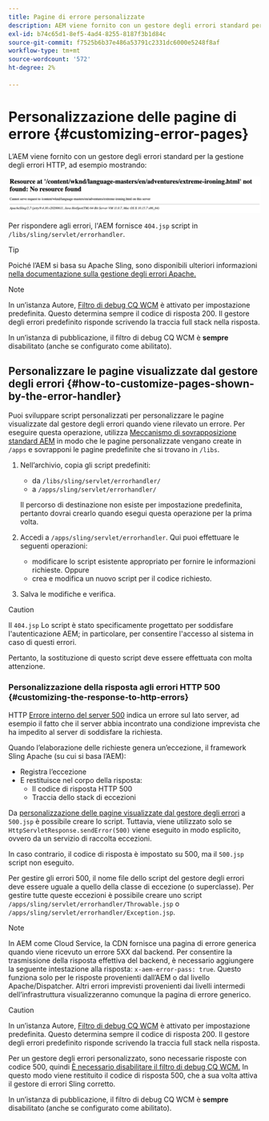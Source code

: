 ```yaml
---
title: Pagine di errore personalizzate
description: AEM viene fornito con un gestore degli errori standard per la gestione degli errori HTTP, che può essere personalizzato.
exl-id: b74c65d1-8ef5-4ad4-8255-8187f3b1d84c
source-git-commit: f7525b6b37e486a53791c2331dc6000e5248f8af
workflow-type: tm+mt
source-wordcount: '572'
ht-degree: 2%

---
```


# Personalizzazione delle pagine di errore {#customizing-error-pages}

L’AEM viene fornito con un gestore degli errori standard per la gestione degli errori HTTP, ad esempio mostrando:

![Messaggio di errore standard](assets/error-message-standard.png)

Per rispondere agli errori, l&#39;AEM fornisce `404.jsp` script in `/libs/sling/servlet/errorhandler`.

>[!TIP]
>
>Poiché l’AEM si basa su Apache Sling, sono disponibili ulteriori informazioni [nella documentazione sulla gestione degli errori Apache.](https://sling.apache.org/documentation/the-sling-engine/errorhandling.html)

>[!NOTE]
>
>In un’istanza Autore, [Filtro di debug CQ WCM](/help/implementing/deploying/configuring-osgi.md) è attivato per impostazione predefinita. Questo determina sempre il codice di risposta 200. Il gestore degli errori predefinito risponde scrivendo la traccia full stack nella risposta.
>
>In un’istanza di pubblicazione, il filtro di debug CQ WCM è **sempre** disabilitato (anche se configurato come abilitato).

## Personalizzare le pagine visualizzate dal gestore degli errori {#how-to-customize-pages-shown-by-the-error-handler}

Puoi sviluppare script personalizzati per personalizzare le pagine visualizzate dal gestore degli errori quando viene rilevato un errore. Per eseguire questa operazione, utilizza [Meccanismo di sovrapposizione standard AEM](/help/implementing/developing/introduction/overlays.md) in modo che le pagine personalizzate vengano create in `/apps` e sovrapponi le pagine predefinite che si trovano in `/libs`.

1. Nell’archivio, copia gli script predefiniti:

   * da `/libs/sling/servlet/errorhandler/`
   * a `/apps/sling/servlet/errorhandler/`

   Il percorso di destinazione non esiste per impostazione predefinita, pertanto dovrai crearlo quando esegui questa operazione per la prima volta.

1. Accedi a `/apps/sling/servlet/errorhandler`. Qui puoi effettuare le seguenti operazioni:

   * modificare lo script esistente appropriato per fornire le informazioni richieste. Oppure
   * crea e modifica un nuovo script per il codice richiesto.

1. Salva le modifiche e verifica.

>[!CAUTION]
>
>Il `404.jsp` Lo script è stato specificamente progettato per soddisfare l&#39;autenticazione AEM; in particolare, per consentire l&#39;accesso al sistema in caso di questi errori.
>
>Pertanto, la sostituzione di questo script deve essere effettuata con molta attenzione.

### Personalizzazione della risposta agli errori HTTP 500 {#customizing-the-response-to-http-errors}

HTTP [Errore interno del server 500](https://www.w3.org/Protocols/rfc2616/rfc2616-sec10.html) indica un errore sul lato server, ad esempio il fatto che il server abbia incontrato una condizione imprevista che ha impedito al server di soddisfare la richiesta.

Quando l’elaborazione delle richieste genera un’eccezione, il framework Sling Apache (su cui si basa l’AEM):

* Registra l’eccezione
* E restituisce nel corpo della risposta:
   * Il codice di risposta HTTP 500
   * Traccia dello stack di eccezioni

Da [personalizzazione delle pagine visualizzate dal gestore degli errori](#how-to-customize-pages-shown-by-the-error-handler) a `500.jsp` è possibile creare lo script. Tuttavia, viene utilizzato solo se `HttpServletResponse.sendError(500)` viene eseguito in modo esplicito, ovvero da un servizio di raccolta eccezioni.

In caso contrario, il codice di risposta è impostato su 500, ma il `500.jsp` script non eseguito.

Per gestire gli errori 500, il nome file dello script del gestore degli errori deve essere uguale a quello della classe di eccezione (o superclasse). Per gestire tutte queste eccezioni è possibile creare uno script `/apps/sling/servlet/errorhandler/Throwable.jsp` o `/apps/sling/servlet/errorhandler/Exception.jsp`.

>[!NOTE]
>
>In AEM come Cloud Service, la CDN fornisce una pagina di errore generica quando viene ricevuto un errore 5XX dal backend. Per consentire la trasmissione della risposta effettiva del backend, è necessario aggiungere la seguente intestazione alla risposta: `x-aem-error-pass: true`.
>Questo funziona solo per le risposte provenienti dall’AEM o dal livello Apache/Dispatcher. Altri errori imprevisti provenienti dai livelli intermedi dell’infrastruttura visualizzeranno comunque la pagina di errore generico.

>[!CAUTION]
>
>In un’istanza Autore, [Filtro di debug CQ WCM](/help/implementing/deploying/configuring-osgi.md) è attivato per impostazione predefinita. Questo determina sempre il codice di risposta 200. Il gestore degli errori predefinito risponde scrivendo la traccia full stack nella risposta.
>
>Per un gestore degli errori personalizzato, sono necessarie risposte con codice 500, quindi [È necessario disabilitare il filtro di debug CQ WCM.](/help/implementing/deploying/configuring-osgi.md) In questo modo viene restituito il codice di risposta 500, che a sua volta attiva il gestore di errori Sling corretto.
>
>In un’istanza di pubblicazione, il filtro di debug CQ WCM è **sempre** disabilitato (anche se configurato come abilitato).
